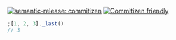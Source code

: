 [![semantic-release: commitizen](https://img.shields.io/badge/semantic--release-commitizen-brightgreen?logo=semantic-release)](https://github.com/semantic-release/semantic-release) [![Commitizen friendly](https://img.shields.io/badge/commitizen-friendly-brightgreen.svg)](http://commitizen.github.io/cz-cli/)

```js
;[1, 2, 3]._last()
// 3
```

